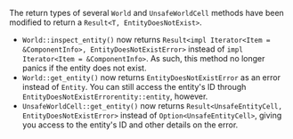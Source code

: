 The return types of several `World` and `UnsafeWorldCell` methods have been modified to return a `Result<T, EntityDoesNotExist>`.

- `World::inspect_entity()` now returns `Result<impl Iterator<Item = &ComponentInfo>, EntityDoesNotExistError>` instead of `impl Iterator<Item = &ComponentInfo>`. As such, this method no longer panics if the entity does not exist.
- `World::get_entity()` now returns `EntityDoesNotExistError` as an error instead of `Entity`. You can still access the entity's ID through `EntityDoesNotExistErrorentity::entity`, however.
- `UnsafeWorldCell::get_entity()` now returns `Result<UnsafeEntityCell, EntityDoesNotExistError>` instead of `Option<UnsafeEntityCell>`, giving you access to the entity's ID and other details on the error.
